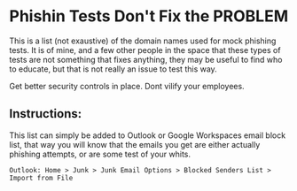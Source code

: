 # Phishin Tests Don't Fix the PROBLEM

This is a list (not exaustive) of the domain names used for mock phishing tests. It is of mine, and a few other people in the space that these types of tests are not something that fixes anything, they may be useful to find who to educate, but that is not really an issue to test this way. 

Get better security controls in place. Dont vilify your employees.


## Instructions:

This list can simply be added to Outlook or Google Workspaces email block list, that way you will know that the emails you get are either actually phishing attempts, or are some test of your whits.

```
Outlook: Home > Junk > Junk Email Options > Blocked Senders List > Import from File
```
